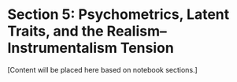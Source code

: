 # Section 5: Psychometrics, Latent Traits, and the Realism–Instrumentalism Tension

[Content will be placed here based on notebook sections.]